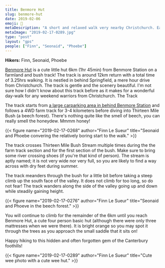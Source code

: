 ```yaml
---
title: Benmore Hut
slug: benmore-hut
date: 2019-02-06
emoji: 🥾
metaDescription: "A short and relaxed walk very nearby Christchurch. Easily accessible and with a very cute hut. 3.5hrs return!"
metaImage: "2019-02-17-0289.jpg"
type: "post"
layout: "gps"
people: ["Finn", "Seonaid", "Phoebe"]
---
```


__Hikers:__ Finn, Seonaid, Phoebe

[Benmore Hut](https://www.doc.govt.nz/parks-and-recreation/places-to-go/canterbury/places/korowai-torlesse-tussocklands-park/things-to-do/huts/benmore-hut/) is a cute little hut 6km (1hr 45min) from Benmore Station on a farmland and bush track! The track is around 12km return with a total time of 3.25hrs walking. It is nestled in behind Springfield, a mere hour drive from Christchurch. The track is gentle and the scenery beautiful. I'm not sure how I didn't know about this track before as it makes for a wonderful day-walk for any weekend warriors from Christchurch.
The Track

The track starts from [a large carparking area in behind Benmore Station](https://goo.gl/maps/qB9dXKVsQQF2) and follows a 4WD farm track for 3-4 kilometers before diving into Thirteen Mile Bush (a beech forest). There's nothing quite like the smell of beech, you can really smell the honeydew. Mmmm honey!

{{< figure name="2019-02-17-0268" author="Finn Le Sueur" title="Seonaid and Phoebe convering the relatively boring start to the walk." >}}

The track crosses Thirteen Mile Bush Stream multiple times during the the farm track section and for the first section of the bush. Make sure to bring some river crossing shoes (if you're that kind of person). The stream is aptly named; it is not very wide nor very full, so you are likely to find a way across with dry feet during summer.

The track meanders through the bush for a little bit before taking a steep climb up the south face of the valley. It does not climb for too long, so do not fear! The track wanders along the side of the valley going up and down while steadily gaining height.

{{< figure name="2019-02-17-0276" author="Finn Le Sueur" title="Seonaid and Phoeve in the beech forest." >}}

You will continue to climb for the remainder of the 6km until you reach Benmore Hut, a cute four person basic hut (although there were only three mattresses when we were there). It is bright orange so you may spot it through the trees as you approach the small saddle that it sits on!

Happy hiking to this hidden and often forgotten gem of the Canterbury foothills!

{{< figure name="2019-02-17-0289" author="Finn Le Sueur" title="Cute wee photo with a cute wee hut." >}}
